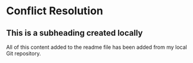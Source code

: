 # Conflict Resolution

## This is a subheading created locally

All of this content added to the readme file has been added from my local Git repository.
